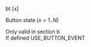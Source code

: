 <span style='color:var(--vscode-symbolIcon-methodForeground);'>bt</span> [<span style='color:var(--vscode-symbolIcon-variableForeground);'>x</span>] 

Button state (x = 1..N) 

Only valid in section b  
If defined USE_BUTTON_EVENT
